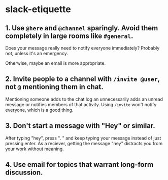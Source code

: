 # slack-etiquette

## 1. Use `@here` and `@channel` sparingly. Avoid them completely in large rooms like `#general`.

Does your message really need to notify everyone immediately? Probably not, unless it's an emergency.

Otherwise, maybe an email is more appropriate.

## 2. Invite people to a channel with `/invite @user`, not `@` mentioning them in chat.

Mentioning someone adds to the chat log an unnecessarily adds an unread message or notifies members of that activity.
Using `/invite` won't notify everyone, which is a good thing.

## 3. Don't start a message with "Hey" or similar.

After typing "hey", press ". " and keep typing your message instead of just pressing enter.  As a reciever, getting the message "hey" distracts you from your work without meaning.

## 4. Use email for topics that warrant long-form discussion.
